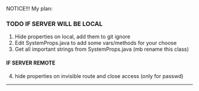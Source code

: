 NOTICE!!! My plan:

### TODO IF SERVER WILL BE LOCAL

1. Hide properties on local, add them to git ignore
2. Edit SystemProps.java to add some vars/methods for your choose
3. Get all important strings from SystemProps.java (mb rename this class)

#### IF SERVER REMOTE

4. hide properties on invisible route and close access (only for passwd)

---
